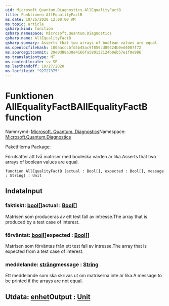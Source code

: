 ```yaml
---
uid: Microsoft.Quantum.Diagnostics.AllEqualityFactB
title: Funktionen AllEqualityFactB
ms.date: 10/26/2020 12:00:00 AM
ms.topic: article
qsharp.kind: function
qsharp.namespace: Microsoft.Quantum.Diagnostics
qsharp.name: AllEqualityFactB
qsharp.summary: Asserts that two arrays of boolean values are equal.
ms.openlocfilehash: 100aacccbfd5b45ac9f859cd89424b0ed4007f72
ms.sourcegitcommit: 29e0d88a30e4166fa580132124b0eb57e1f0e986
ms.translationtype: MT
ms.contentlocale: sv-SE
ms.lasthandoff: 10/27/2020
ms.locfileid: "92727375"
---
```

# <a name="allequalityfactb-function"></a><span data-ttu-id="89b7d-102">Funktionen AllEqualityFactB</span><span class="sxs-lookup"><span data-stu-id="89b7d-102">AllEqualityFactB function</span></span>

<span data-ttu-id="89b7d-103">Namnrymd: [Microsoft. Quantum. Diagnostics](xref:Microsoft.Quantum.Diagnostics)</span><span class="sxs-lookup"><span data-stu-id="89b7d-103">Namespace: [Microsoft.Quantum.Diagnostics](xref:Microsoft.Quantum.Diagnostics)</span></span>

<span data-ttu-id="89b7d-104">Paketfilerna [](https://nuget.org/packages/)</span><span class="sxs-lookup"><span data-stu-id="89b7d-104">Package: [](https://nuget.org/packages/)</span></span>


<span data-ttu-id="89b7d-105">Förutsätter att två matriser med booleska värden är lika.</span><span class="sxs-lookup"><span data-stu-id="89b7d-105">Asserts that two arrays of boolean values are equal.</span></span>

```qsharp
function AllEqualityFactB (actual : Bool[], expected : Bool[], message : String) : Unit
```


## <a name="input"></a><span data-ttu-id="89b7d-106">Indata</span><span class="sxs-lookup"><span data-stu-id="89b7d-106">Input</span></span>

### <a name="actual--bool"></a><span data-ttu-id="89b7d-107">faktiskt: [bool](xref:microsoft.quantum.lang-ref.bool)[]</span><span class="sxs-lookup"><span data-stu-id="89b7d-107">actual : [Bool](xref:microsoft.quantum.lang-ref.bool)[]</span></span>

<span data-ttu-id="89b7d-108">Matrisen som produceras av ett test fall av intresse.</span><span class="sxs-lookup"><span data-stu-id="89b7d-108">The array that is produced by a test case of interest.</span></span>


### <a name="expected--bool"></a><span data-ttu-id="89b7d-109">förväntat: [bool](xref:microsoft.quantum.lang-ref.bool)[]</span><span class="sxs-lookup"><span data-stu-id="89b7d-109">expected : [Bool](xref:microsoft.quantum.lang-ref.bool)[]</span></span>

<span data-ttu-id="89b7d-110">Matrisen som förväntas från ett test fall av intresse.</span><span class="sxs-lookup"><span data-stu-id="89b7d-110">The array that is expected from a test case of interest.</span></span>


### <a name="message--string"></a><span data-ttu-id="89b7d-111">meddelande: [sträng](xref:microsoft.quantum.lang-ref.string)</span><span class="sxs-lookup"><span data-stu-id="89b7d-111">message : [String](xref:microsoft.quantum.lang-ref.string)</span></span>

<span data-ttu-id="89b7d-112">Ett meddelande som ska skrivas ut om matriserna inte är lika.</span><span class="sxs-lookup"><span data-stu-id="89b7d-112">A message to be printed if the arrays are not equal.</span></span>



## <a name="output--unit"></a><span data-ttu-id="89b7d-113">Utdata: [enhet](xref:microsoft.quantum.lang-ref.unit)</span><span class="sxs-lookup"><span data-stu-id="89b7d-113">Output : [Unit](xref:microsoft.quantum.lang-ref.unit)</span></span>

